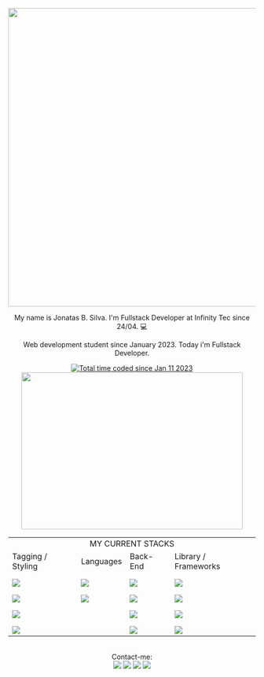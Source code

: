 <div align='center'>
  <img style="width: 38rem;" src='https://cdn.discordapp.com/attachments/303213411544596481/1263119238692995113/capalinkedin.png?ex=67092276&is=6707d0f6&hm=9386e104847f2512c7db2c1b426e2eb74e838db5527ec8694ff0e8c8691c9fce&' />

My name is Jonatas B. Silva. I'm Fullstack Developer at Infinity Tec since 24/04. 💻<br>

Web development student since January 2023.
Today i'm Fullstack Developer.

<div align="center">
 <a href="https://wakatime.com/@9837910b-d4e0-464a-bdc3-e5aec7bdf5a6"><img src="https://wakatime.com/badge/user/9837910b-d4e0-464a-bdc3-e5aec7bdf5a6.svg" alt="Total time coded since Jan 11 2023" /></a><br>
    <a href="https://wakatime.com"><img src="https://wakatime.com/share/@Jonata/8a3275d1-7019-4d70-aefa-818a720fae84.png" width="450px" height="320px" /></a><br>
</div>
<div style="display: flex; align-items: center; justify-content: center">
	<table>
	<tbody>
		<tr>
			<td colspan="4"><div align="center">MY CURRENT STACKS</div></td>
		</tr>
		<tr>
			<td>Tagging / Styling</td>
			<td>Languages</td>
			<td>Back-End</td>
			<td>Library / Frameworks</td>
		</tr>
		<tr>
			<td><img align="center" style="margin-top: 10px;" src="https://img.shields.io/badge/HTML5-E34F26?style=for-the-badge&logo=html5&logoColor=white"></td>
			<td><img align="center" style="margin-top: 10px;" src="https://img.shields.io/badge/JavaScript-F7DF1E?style=for-the-badge&logo=javascript&logoColor=black"></td>
			<td><img align="center" style="margin-top: 10px;" src="https://img.shields.io/badge/Node.js-43853D?style=for-the-badge&logo=node.js&logoColor=white"></td>
			<td><img align="center" style="margin-top: 10px;" src="https://img.shields.io/badge/React-20232A?style=for-the-badge&logo=react&logoColor=61DAFB"></td>
		</tr>
		<tr>
			<td><img align="center" style="margin-top: 10px;" src="https://img.shields.io/badge/CSS3-1572B6?style=for-the-badge&logo=css3&logoColor=white"></td>
			<td><img align="center" style="margin-top: 10px;" src="https://img.shields.io/badge/TypeScript-007ACC?style=for-the-badge&logo=typescript&logoColor=white"></td>
			<td><img align="center" style="margin-top: 10px;" src="https://img.shields.io/badge/PostgreSQL-316192?style=for-the-badge&logo=postgresql&logoColor=white"></td>
			<td><img align="center" style="margin-top: 10px;" src="https://img.shields.io/badge/fastify-202020?style=for-the-badge&logo=fastify&logoColor=white"></td>
		</tr>
		<tr>
			<td><img align="center" style="margin-top: 10px;" src="https://img.shields.io/badge/Tailwind_CSS-38B2AC?style=for-the-badge&logo=tailwind-css&logoColor=white"></td>
			<td></td>
			<td><img align="center" style="margin-top: 10px;" src="https://img.shields.io/badge/Prisma-3982CE?style=for-the-badge&logo=Prisma&logoColor=white"></td>
			<td><img align="center" style="margin-top: 10px;" src="https://img.shields.io/badge/Express%20js-000000?style=for-the-badge&logo=express&logoColor=white"></td>
		</tr>
		<tr>
			<td><img align="center" style="margin-top: 10px;" src="https://img.shields.io/badge/styled--components-DB7093?style=for-the-badge&logo=styled-components&logoColor=white"></td>
			<td></td>
			<td><img align="center" style="margin-top: 10px;" src="https://img.shields.io/badge/MongoDB-4EA94B?style=for-the-badge&logo=mongodb&logoColor=white"></td>
			<td><img align="center" style="margin-top: 10px;" src="https://img.shields.io/badge/next%20js-000000?style=for-the-badge&logo=nextdotjs&logoColor=white"></td>
		</tr>
	</tbody>
</table>
</div><br>
 Contact-me:
<div> 
	<a href="https://jonatas-silva-developer.vercel.app/" target="_blank"><img src="https://img.shields.io/badge/Portfolio-255E63?style=for-the-badge&logo=About.me&logoColor=white" target="_blank"></a>
  <a href="https://instagram.com/jonatasilva14" target="_blank"><img src="https://img.shields.io/badge/-Instagram-%23E4405F?style=for-the-badge&logo=instagram&logoColor=white" target="_blank"></a>
  <a href = "mailto:jonatasilva118@gmail.com"><img src="https://img.shields.io/badge/-Gmail-%23333?style=for-the-badge&logo=gmail&logoColor=white" target="_blank"></a>
  <a href="https://www.linkedin.com/in/jscodedevelopment/" target="_blank"><img src="https://img.shields.io/badge/-LinkedIn-%230077B5?style=for-the-badge&logo=linkedin&logoColor=white" target="_blank"></a>
</div>
</div>

